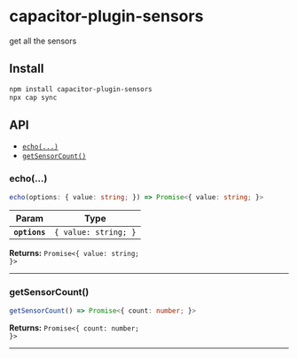 # capacitor-plugin-sensors

get all the sensors

## Install

```bash
npm install capacitor-plugin-sensors
npx cap sync
```

## API

<docgen-index>

* [`echo(...)`](#echo)
* [`getSensorCount()`](#getsensorcount)

</docgen-index>

<docgen-api>
<!--Update the source file JSDoc comments and rerun docgen to update the docs below-->

### echo(...)

```typescript
echo(options: { value: string; }) => Promise<{ value: string; }>
```

| Param         | Type                            |
| ------------- | ------------------------------- |
| **`options`** | <code>{ value: string; }</code> |

**Returns:** <code>Promise&lt;{ value: string; }&gt;</code>

--------------------


### getSensorCount()

```typescript
getSensorCount() => Promise<{ count: number; }>
```

**Returns:** <code>Promise&lt;{ count: number; }&gt;</code>

--------------------

</docgen-api>
